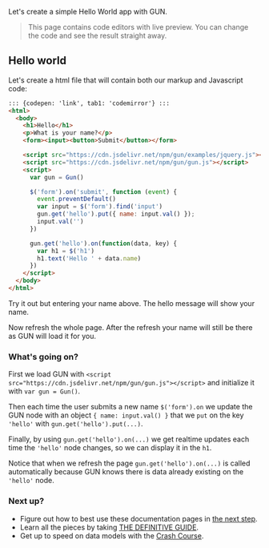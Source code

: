 Let's create a simple Hello World app with GUN.

>This page contains code editors with live preview. You can change the code and see the result straight away.

## Hello world

Let's create a html file that will contain both our markup and Javascript code:

```html
::: {codepen: 'link', tab1: 'codemirror'} :::
<html>
  <body>
    <h1>Hello</h1>
    <p>What is your name?</p>
    <form><input><button>Submit</button></form>

    <script src="https://cdn.jsdelivr.net/npm/gun/examples/jquery.js"></script>
    <script src="https://cdn.jsdelivr.net/npm/gun/gun.js"></script>
    <script>
      var gun = Gun()

      $('form').on('submit', function (event) {
        event.preventDefault()
        var input = $('form').find('input')
        gun.get('hello').put({ name: input.val() });
        input.val('')
      })

      gun.get('hello').on(function(data, key) {
        var h1 = $('h1')
        h1.text('Hello ' + data.name)
      })
    </script>
  </body>
</html>
```

Try it out but entering your name above. The hello message will show your name.

Now refresh the whole page. After the refresh your name will still be there as GUN will load it for you.

### What's going on?

First we load GUN with `<script src="https://cdn.jsdelivr.net/npm/gun/gun.js"></script>` and initialize it with `var gun = Gun()`.

Then each time the user submits a new name `$('form').on` we update the GUN node with an object `{ name: input.val() }` that we `put` on the key `'hello'` with `gun.get('hello').put(...)`.

Finally, by using `gun.get('hello').on(...)` we get realtime updates each time the `'hello'` node changes, so we can display it in the `h1`.

Notice that when we refresh the page `gun.get('hello').on(...)` is called automatically because GUN knows there is data already existing on the `'hello'` node.

### Next up?

 - Figure out how to best use these documentation pages in [the next step](./Next-Steps).
 - Learn all the pieces by taking [THE DEFINITIVE GUIDE](./Guide).
 - Get up to speed on data models with the [Crash Course](./Crash-Course).